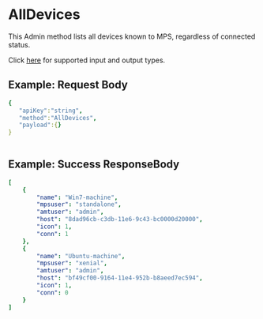 # AllDevices

This Admin method lists all devices known to MPS, regardless of connected status. 

Click [here](types.md) for supported input and output types.

## Example: Request Body

``` yaml
{  
   "apiKey":"string",
   "method":"AllDevices",
   "payload":{}
}
	
```
## Example: Success ResponseBody

``` yaml
[
    {
        "name": "Win7-machine",
        "mpsuser": "standalone",
        "amtuser": "admin",
        "host": "8dad96cb-c3db-11e6-9c43-bc0000d20000",
        "icon": 1,
        "conn": 1
    },
    {
        "name": "Ubuntu-machine",
        "mpsuser": "xenial",
        "amtuser": "admin",
        "host": "bf49cf00-9164-11e4-952b-b8aeed7ec594",
        "icon": 1,
        "conn": 0
    }
]
```
